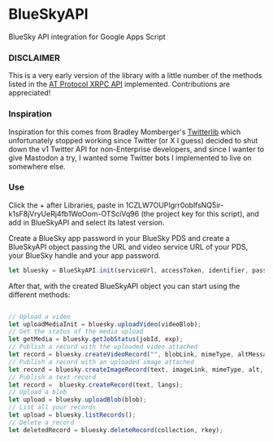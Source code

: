 # BlueSkyAPI

BlueSky API integration for Google Apps Script

### DISCLAIMER

This is a very early version of the library with a little number of the methods listed in the [AT Protocol XRPC API](https://docs.bsky.app/docs/api/at-protocol-xrpc-api) implemented. Contributions are appreciated!


### Inspiration

Inspiration for this comes from Bradley Momberger's [Twitterlib](https://github.com/airhadoken/twitter-lib) which unfortunately stopped working since Twitter (or X I guess) decided to shut down the v1 Twitter API for non-Enterprise developers, and since I wanter to give Mastodon a try, I wanted some Twitter bots I implemented to live on somewhere else.

### Use

Click the + after Libraries, paste in 1CZLW7OUPIgrr0oblfsNQ5ir-k1sF8jVryUeRj4fb1WoOom-OTSciVq96 (the project key for this script), and add in BlueSkyAPI and select its latest version.

Create a BlueSky app password in your BlueSky PDS and create a BlueSkyAPI object passing the URL and video service URL of your PDS, your BlueSky handle and your app password.

```javascript
let bluesky = BlueSkyAPI.init(serviceUrl, accessToken, identifier, password);
```

After that, with the created BlueSkyAPI object you can start using the different methods:

```javascript

// Upload a video
let uploadMediaInit = bluesky.uploadVideo(videoBlob);
// Get the status of the media upload
let getMedia = bluesky.getJobStatus(jobId, exp);
// Publish a record with the uploaded video attached
let record = bluesky.createVideoRecord("", blobLink, mimeType, altMessage, length, width, height, ["en"]);
// Publish a record with an uploaded image attached
let record = bluesky.createImageRecord(text, imageLink, mimeType, alt, size);
// Publish a text record
let record =  bluesky.createRecord(text, langs);
// Upload a blob
let upload = bluesky.uploadBlob(blob);
// List all your records
let upload = bluesky.listRecords();
// Delete a record
let deletedRecord = bluesky.deleteRecord(collection, rkey);
```